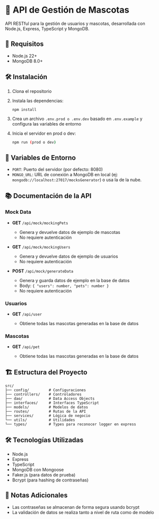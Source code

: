 # 🐾 API de Gestión de Mascotas

API RESTful para la gestión de usuarios y mascotas, desarrollada con Node.js, Express, TypeScript y MongoDB.

## 🚀 Requisitos

- Node.js 22+
- MongoDB 8.0+

## 🛠️ Instalación

1. Clona el repositorio
2. Instala las dependencias:

   ```bash
   npm install
   ```

3. Crea un archivo `.env.prod o .env.dev` basado en `.env.example` y configura las variables de entorno
4. Inicia el servidor en prod o dev:

   ```bash
   npm run (prod o dev)
   ```

## 🔧 Variables de Entorno

- `PORT`: Puerto del servidor (por defecto: 8080)
- `MONGO_URL`: URL de conexión a MongoDB en local (ej: `mongodb://localhost:27017/mocksGenerator`) o usa la de la nube.

## 📚 Documentación de la API

### Mock Data

- **GET** `/api/mock/mockingPets`

  - Genera y devuelve datos de ejemplo de mascotas
  - No requiere autenticación

- **GET** `/api/mock/mockingUsers`

  - Genera y devuelve datos de ejemplo de usuarios
  - No requiere autenticación

- **POST** `/api/mock/generateData`

  - Genera y guarda datos de ejemplo en la base de datos
  - Body: `{ "users": number, "pets": number }`
  - No requiere autenticación

### Usuarios

- **GET** `/api/user`

  - Obtiene todas las mascotas generadas en la base de datos

### Mascotas

- **GET** `/api/pet`

  - Obtiene todas las mascotas generadas en la base de datos

## 🏗️ Estructura del Proyecto

```
src/
├── config/         # Configuraciones
├── controllers/    # Controladores
├── dao/            # Data Access Objects
├── interfaces/     # Interfaces TypeScript
├── models/         # Modelos de datos
├── routes/         # Rutas de la API
├── services/       # Lógica de negocio
└── utils/          # Utilidades
└── types/          # Types para reconocer logger en express

```

## 🛠️ Tecnologías Utilizadas

- Node.js
- Express
- TypeScript
- MongoDB con Mongoose
- Faker.js (para datos de prueba)
- Bcrypt (para hashing de contraseñas)

## 📝 Notas Adicionales

- Las contraseñas se almacenan de forma segura usando bcrypt
- La validación de datos se realiza tanto a nivel de ruta como de modelo
